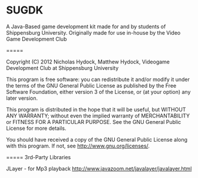SUGDK
=====

A Java-Based game development kit made for and by students of Shippensburg University.
Originally made for use in-house by the Video Game Development Club

=====

Copyright (C) 2012 Nicholas Hydock, Matthew Hydock, Videogame Development Club at Shippensburg University

This program is free software: you can redistribute it and/or modify it under the terms of the GNU General Public License as published by the Free Software Foundation, either version 3 of the License, or (at your option) any later version.

This program is distributed in the hope that it will be useful, but WITHOUT ANY WARRANTY; without even the implied warranty of MERCHANTABILITY or FITNESS FOR A PARTICULAR PURPOSE. See the GNU General Public License for more details.

You should have received a copy of the GNU General Public License along with this program. If not, see http://www.gnu.org/licenses/.

=====
3rd-Party Libraries

JLayer - for Mp3 playback
http://www.javazoom.net/javalayer/javalayer.html
